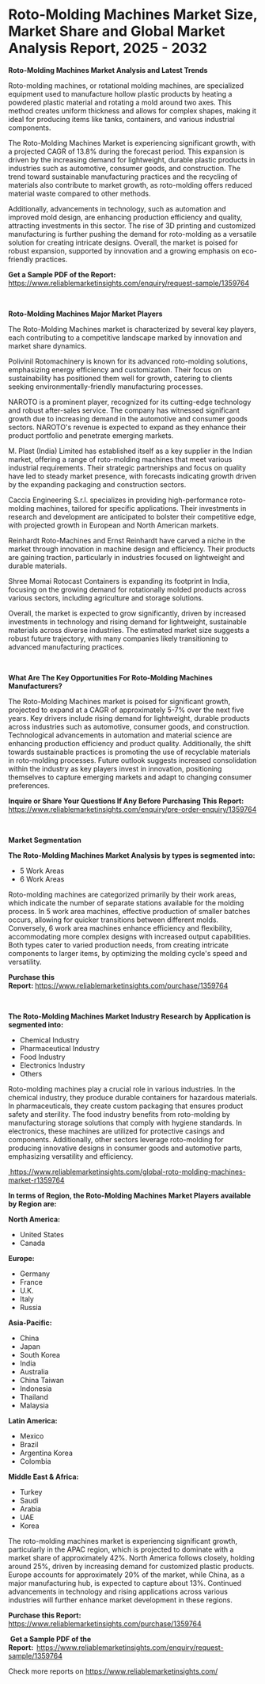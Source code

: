 <p><h1>Roto-Molding Machines Market Size, Market Share and Global Market Analysis Report, 2025 - 2032</h1></p><p><strong>Roto-Molding Machines Market Analysis and Latest Trends</strong></p>
<p><p>Roto-molding machines, or rotational molding machines, are specialized equipment used to manufacture hollow plastic products by heating a powdered plastic material and rotating a mold around two axes. This method creates uniform thickness and allows for complex shapes, making it ideal for producing items like tanks, containers, and various industrial components.</p><p>The Roto-Molding Machines Market is experiencing significant growth, with a projected CAGR of 13.8% during the forecast period. This expansion is driven by the increasing demand for lightweight, durable plastic products in industries such as automotive, consumer goods, and construction. The trend toward sustainable manufacturing practices and the recycling of materials also contribute to market growth, as roto-molding offers reduced material waste compared to other methods.</p><p>Additionally, advancements in technology, such as automation and improved mold design, are enhancing production efficiency and quality, attracting investments in this sector. The rise of 3D printing and customized manufacturing is further pushing the demand for roto-molding as a versatile solution for creating intricate designs. Overall, the market is poised for robust expansion, supported by innovation and a growing emphasis on eco-friendly practices.</p></p>
<p><strong>Get a Sample PDF of the Report:&nbsp;</strong> <a href="https://www.reliablemarketinsights.com/enquiry/request-sample/1359764?utm_campaign=3312&utm_medium=2&utm_source=Github&utm_content=ia&utm_term=22032025&utm_id=roto-molding-machines">https://www.reliablemarketinsights.com/enquiry/request-sample/1359764</a></p>
<p>&nbsp;</p>
<p><strong>Roto-Molding Machines Major Market Players</strong></p>
<p><p>The Roto-Molding Machines market is characterized by several key players, each contributing to a competitive landscape marked by innovation and market share dynamics. </p><p>Polivinil Rotomachinery is known for its advanced roto-molding solutions, emphasizing energy efficiency and customization. Their focus on sustainability has positioned them well for growth, catering to clients seeking environmentally-friendly manufacturing processes.</p><p>NAROTO is a prominent player, recognized for its cutting-edge technology and robust after-sales service. The company has witnessed significant growth due to increasing demand in the automotive and consumer goods sectors. NAROTO's revenue is expected to expand as they enhance their product portfolio and penetrate emerging markets.</p><p>M. Plast (India) Limited has established itself as a key supplier in the Indian market, offering a range of roto-molding machines that meet various industrial requirements. Their strategic partnerships and focus on quality have led to steady market presence, with forecasts indicating growth driven by the expanding packaging and construction sectors.</p><p>Caccia Engineering S.r.l. specializes in providing high-performance roto-molding machines, tailored for specific applications. Their investments in research and development are anticipated to bolster their competitive edge, with projected growth in European and North American markets.</p><p>Reinhardt Roto-Machines and Ernst Reinhardt have carved a niche in the market through innovation in machine design and efficiency. Their products are gaining traction, particularly in industries focused on lightweight and durable materials.</p><p>Shree Momai Rotocast Containers is expanding its footprint in India, focusing on the growing demand for rotationally molded products across various sectors, including agriculture and storage solutions.</p><p>Overall, the market is expected to grow significantly, driven by increased investments in technology and rising demand for lightweight, sustainable materials across diverse industries. The estimated market size suggests a robust future trajectory, with many companies likely transitioning to advanced manufacturing practices.</p></p>
<p>&nbsp;</p>
<p><strong>What Are The Key Opportunities For Roto-Molding Machines Manufacturers?</strong></p>
<p><p>The Roto-Molding Machines market is poised for significant growth, projected to expand at a CAGR of approximately 5-7% over the next five years. Key drivers include rising demand for lightweight, durable products across industries such as automotive, consumer goods, and construction. Technological advancements in automation and material science are enhancing production efficiency and product quality. Additionally, the shift towards sustainable practices is promoting the use of recyclable materials in roto-molding processes. Future outlook suggests increased consolidation within the industry as key players invest in innovation, positioning themselves to capture emerging markets and adapt to changing consumer preferences.</p></p>
<p><strong>Inquire or Share Your Questions If Any Before Purchasing This Report:</strong> <a href="https://www.reliablemarketinsights.com/enquiry/pre-order-enquiry/1359764?utm_campaign=3312&utm_medium=2&utm_source=Github&utm_content=ia&utm_term=22032025&utm_id=roto-molding-machines">https://www.reliablemarketinsights.com/enquiry/pre-order-enquiry/1359764</a></p>
<p>&nbsp;</p>
<p><strong>Market Segmentation</strong></p>
<p><strong>The Roto-Molding Machines Market Analysis by types is segmented into:</strong></p>
<p><ul><li>5 Work Areas</li><li>6 Work Areas</li></ul></p>
<p><p>Roto-molding machines are categorized primarily by their work areas, which indicate the number of separate stations available for the molding process. In 5 work area machines, effective production of smaller batches occurs, allowing for quicker transitions between different molds. Conversely, 6 work area machines enhance efficiency and flexibility, accommodating more complex designs with increased output capabilities. Both types cater to varied production needs, from creating intricate components to larger items, by optimizing the molding cycle's speed and versatility.</p></p>
<p><strong>Purchase this Report:&nbsp;</strong><a href="https://www.reliablemarketinsights.com/purchase/1359764?utm_campaign=3312&utm_medium=2&utm_source=Github&utm_content=ia&utm_term=22032025&utm_id=roto-molding-machines">https://www.reliablemarketinsights.com/purchase/1359764</a></p>
<p>&nbsp;</p>
<p><strong>The Roto-Molding Machines Market Industry Research by Application is segmented into:</strong></p>
<p><ul><li>Chemical Industry</li><li>Pharmaceutical Industry</li><li>Food Industry</li><li>Electronics Industry</li><li>Others</li></ul></p>
<p><p>Roto-molding machines play a crucial role in various industries. In the chemical industry, they produce durable containers for hazardous materials. In pharmaceuticals, they create custom packaging that ensures product safety and sterility. The food industry benefits from roto-molding by manufacturing storage solutions that comply with hygiene standards. In electronics, these machines are utilized for protective casings and components. Additionally, other sectors leverage roto-molding for producing innovative designs in consumer goods and automotive parts, emphasizing versatility and efficiency.</p></p>
<p><a href="https://www.reliablemarketinsights.com/global-roto-molding-machines-market-r1359764?utm_campaign=3312&utm_medium=2&utm_source=Github&utm_content=ia&utm_term=22032025&utm_id=roto-molding-machines">&nbsp;https://www.reliablemarketinsights.com/global-roto-molding-machines-market-r1359764</a></p>
<p><strong>In terms of Region, the Roto-Molding Machines Market Players available by Region are:</strong></p>
<p>
    <p> <strong> North America: </strong>
        <ul>
            <li>United States</li>
            <li>Canada</li>
        </ul>
        </p> 
    <p> <strong> Europe: </strong>
        <ul>
            <li>Germany</li>
            <li>France</li>
            <li>U.K.</li>
            <li>Italy</li>
            <li>Russia</li>
        </ul>
        </p> 
    <p> <strong> Asia-Pacific: </strong>
        <ul>
            <li>China</li>
            <li>Japan</li>
            <li>South Korea</li>
            <li>India</li>
            <li>Australia</li>
            <li>China Taiwan</li>
            <li>Indonesia</li>
            <li>Thailand</li>
            <li>Malaysia</li>
        </ul>
        </p> 
    <p> <strong> Latin America: </strong>
        <ul>
            <li>Mexico</li>
            <li>Brazil</li>
            <li>Argentina Korea</li>
            <li>Colombia</li>
        </ul>
        </p> 
    <p> <strong> Middle East & Africa: </strong>
        <ul>
            <li>Turkey</li>
            <li>Saudi</li>
            <li>Arabia</li>
            <li>UAE</li>
            <li>Korea</li>
        </ul>
    </p>
    </p>
<p><p>The roto-molding machines market is experiencing significant growth, particularly in the APAC region, which is projected to dominate with a market share of approximately 42%. North America follows closely, holding around 25%, driven by increasing demand for customized plastic products. Europe accounts for approximately 20% of the market, while China, as a major manufacturing hub, is expected to capture about 13%. Continued advancements in technology and rising applications across various industries will further enhance market development in these regions.</p></p>
<p><strong>Purchase this Report: </strong><a href="https://www.reliablemarketinsights.com/purchase/1359764?utm_campaign=3312&utm_medium=2&utm_source=Github&utm_content=ia&utm_term=22032025&utm_id=roto-molding-machines">https://www.reliablemarketinsights.com/purchase/1359764</a></p>
<p>&nbsp;<strong>Get a Sample PDF of the Report:&nbsp;&nbsp;</strong><a href="https://www.reliablemarketinsights.com/enquiry/request-sample/1359764?utm_campaign=3312&utm_medium=2&utm_source=Github&utm_content=ia&utm_term=22032025&utm_id=roto-molding-machines">https://www.reliablemarketinsights.com/enquiry/request-sample/1359764</a></p>
<p><strong></strong></p>
<p>Check more reports on <a href="https://www.reliablemarketinsights.com/?utm_campaign=3312&utm_medium=2&utm_source=Github&utm_content=ia&utm_term=22032025&utm_id=roto-molding-machines">https://www.reliablemarketinsights.com/</a></p>